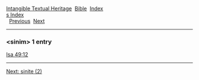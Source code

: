 [Intangible Textual Heritage](../../index)  [Bible](../index) 
[Index](index)   
[s Index](_s_)  
  [Previous](c10480)  [Next](c10482) 

------------------------------------------------------------------------

### &lt;sinim&gt; 1 entry

[Isa 49:12](../kjv/isa049.htm#012)  

------------------------------------------------------------------------

[Next: sinite (2)](c10482)
